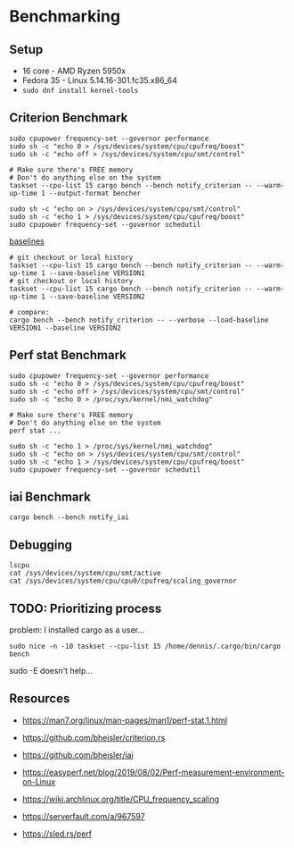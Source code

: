 # Benchmarking

## Setup
- 16 core - AMD Ryzen 5950x
- Fedora 35 - Linux 5.14.16-301.fc35.x86_64
- `sudo dnf install kernel-tools`

## Criterion Benchmark
```shell
sudo cpupower frequency-set --governor performance
sudo sh -c "echo 0 > /sys/devices/system/cpu/cpufreq/boost"
sudo sh -c "echo off > /sys/devices/system/cpu/smt/control"

# Make sure there's FREE memory
# Don't do anything else on the system
taskset --cpu-list 15 cargo bench --bench notify_criterion -- --warm-up-time 1 --output-format bencher

sudo sh -c "echo on > /sys/devices/system/cpu/smt/control"
sudo sh -c "echo 1 > /sys/devices/system/cpu/cpufreq/boost"
sudo cpupower frequency-set --governor schedutil
```

[baselines](https://bheisler.github.io/criterion.rs/book/user_guide/command_line_options.html#baselines)

```shell
# git checkout or local history
taskset --cpu-list 15 cargo bench --bench notify_criterion -- --warm-up-time 1 --save-baseline VERSION1
# git checkout or local history
taskset --cpu-list 15 cargo bench --bench notify_criterion -- --warm-up-time 1 --save-baseline VERSION2

# compare:
cargo bench --bench notify_criterion -- --verbose --load-baseline VERSION1 --baseline VERSION2
```

## Perf stat Benchmark
```shell
sudo cpupower frequency-set --governor performance
sudo sh -c "echo 0 > /sys/devices/system/cpu/cpufreq/boost"
sudo sh -c "echo off > /sys/devices/system/cpu/smt/control"
sudo sh -c "echo 0 > /proc/sys/kernel/nmi_watchdog"

# Make sure there's FREE memory
# Don't do anything else on the system
perf stat ...

sudo sh -c "echo 1 > /proc/sys/kernel/nmi_watchdog"
sudo sh -c "echo on > /sys/devices/system/cpu/smt/control"
sudo sh -c "echo 1 > /sys/devices/system/cpu/cpufreq/boost"
sudo cpupower frequency-set --governor schedutil
```

## iai Benchmark
```shell
cargo bench --bench notify_iai
```

## Debugging
```shell
lscpu
cat /sys/devices/system/cpu/smt/active
cat /sys/devices/system/cpu/cpu0/cpufreq/scaling_governor
```

## TODO: Prioritizing process
problem: I installed cargo as a user...

`sudo nice -n -10 taskset --cpu-list 15 /home/dennis/.cargo/bin/cargo bench`

sudo -E doesn't help...

## Resources
- https://man7.org/linux/man-pages/man1/perf-stat.1.html
- https://github.com/bheisler/criterion.rs
- https://github.com/bheisler/iai


- https://easyperf.net/blog/2019/08/02/Perf-measurement-environment-on-Linux
- https://wiki.archlinux.org/title/CPU_frequency_scaling
- https://serverfault.com/a/967597
- https://sled.rs/perf
